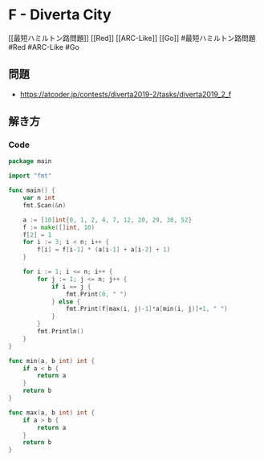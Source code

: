 # F - Diverta City
[[最短ハミルトン路問題]] [[Red]] [[ARC-Like]] [[Go]]
#最短ハミルトン路問題 #Red #ARC-Like #Go 

## 問題
- https://atcoder.jp/contests/diverta2019-2/tasks/diverta2019_2_f

## 解き方
### Code
```go
package main

import "fmt"

func main() {
	var n int
	fmt.Scan(&n)

	a := [10]int{0, 1, 2, 4, 7, 12, 20, 29, 38, 52}
	f := make([]int, 10)
	f[2] = 1
	for i := 3; i < n; i++ {
		f[i] = f[i-1] * (a[i-1] + a[i-2] + 1)
	}

	for i := 1; i <= n; i++ {
		for j := 1; j <= n; j++ {
			if i == j {
				fmt.Print(0, " ")
			} else {
				fmt.Print(f[max(i, j)-1]*a[min(i, j)]+1, " ")
			}
		}
		fmt.Println()
	}
}

func min(a, b int) int {
	if a < b {
		return a
	}
	return b
}

func max(a, b int) int {
	if a > b {
		return a
	}
	return b
}
```